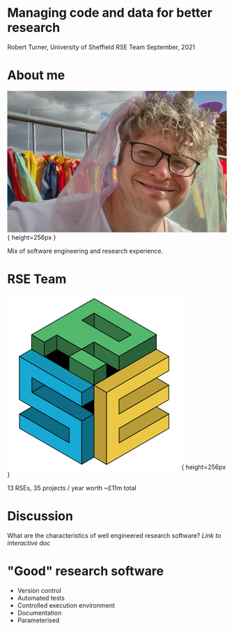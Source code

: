 # Managing code and data for better research

Robert Turner, University of Sheffield RSE Team
September, 2021

# About me

![Bob Turner](images/bobicorn.jpg){ height=256px }

Mix of software engineering and research experience.

# RSE Team

![RSE](https://github.com/RSE-Sheffield/RSE-Sheffield.github.io/raw/master/assets/images/logo/rse-logoonly-stroke.png){ height=256px }

13 RSEs, 35 projects / year worth ~£11m total

# Discussion

What are the characteristics of well engineered research software?
*Link to interactive doc*

# "Good" research software

* Version control
* Automated tests
* Controlled execution environment
* Documentation
* Parameterised

